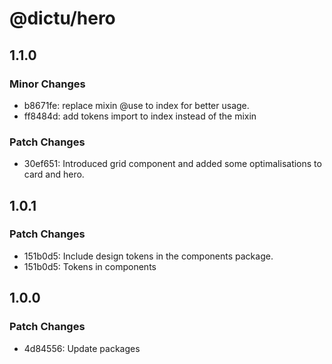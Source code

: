 # @dictu/hero

## 1.1.0

### Minor Changes

- b8671fe: replace mixin @use to index for better usage.
- ff8484d: add tokens import to index instead of the mixin

### Patch Changes

- 30ef651: Introduced grid component and added some optimalisations to card and
  hero.

## 1.0.1

### Patch Changes

- 151b0d5: Include design tokens in the components package.
- 151b0d5: Tokens in components

## 1.0.0

### Patch Changes

- 4d84556: Update packages
